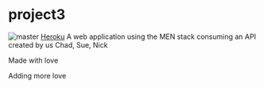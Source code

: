 # project3
![master](https://travis-ci.org/tiptoptrio/project3.svg?branch=master)
[Heroku](https://evening-gorge-84916.herokuapp.com/)
A web application using the MEN stack consuming an API created by us
Chad,
Sue,
Nick

Made with love

Adding more love
